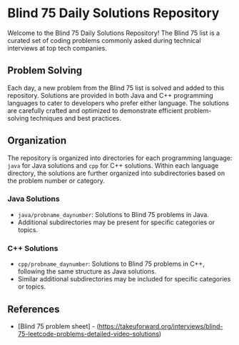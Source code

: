 # Blind 75 Daily Solutions Repository

Welcome to the Blind 75 Daily Solutions Repository! The Blind 75 list is a curated set of coding problems commonly asked during technical interviews at top tech companies.

## Problem Solving

Each day, a new problem from the Blind 75 list is solved and added to this repository. Solutions are provided in both Java and C++ programming languages to cater to developers who prefer either language. The solutions are carefully crafted and optimized to demonstrate efficient problem-solving techniques and best practices.

## Organization

The repository is organized into directories for each programming language: `java` for Java solutions and `cpp` for C++ solutions. Within each language directory, the solutions are further organized into subdirectories based on the problem number or category.

### Java Solutions
- `java/probname_daynumber`: Solutions to Blind 75 problems in Java.
- Additional subdirectories may be present for specific categories or topics.

### C++ Solutions
- `cpp/probname_daynumber`: Solutions to Blind 75 problems in C++, following the same structure as Java solutions.
- Similar additional subdirectories may be included for specific categories or topics.


## References

- [Blind 75 problem sheet] - (https://takeuforward.org/interviews/blind-75-leetcode-problems-detailed-video-solutions)


